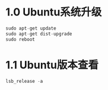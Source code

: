 # 1.0 Ubuntu系统升级
```cpp
sudo apt-get update
sudo apt-get dist-upgrade
sudo reboot
```
# 1.1 Ubuntu版本查看
```cpp
lsb_release -a
```







